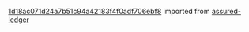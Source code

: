 [1d18ac071d24a7b51c94a42183f4f0adf706ebf8](https://github.com/insolar/assured-ledger/commit/1d18ac071d24a7b51c94a42183f4f0adf706ebf8) imported from [assured-ledger](https://github.com/insolar/assured-ledger)
